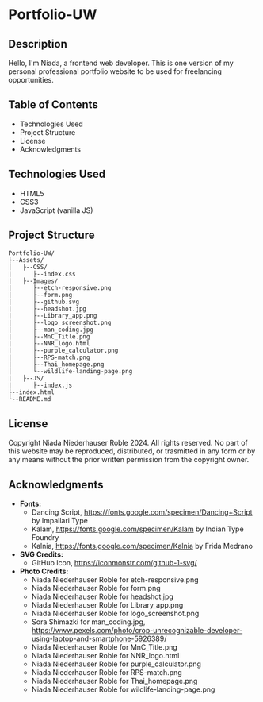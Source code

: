 # Portfolio-UW

## Description
Hello, I'm Niada, a frontend web developer. This is one version of my personal professional portfolio website to be used for freelancing opportunities.

## Table of Contents
- Technologies Used
- Project Structure
- License
- Acknowledgments

## Technologies Used
- HTML5
- CSS3
- JavaScript (vanilla JS)

## Project Structure
```
Portfolio-UW/
├--Assets/
|   ├--CSS/
|      ├--index.css
|   ├--Images/
|      ├--etch-responsive.png
|      ├--form.png
|      ├--github.svg
|      ├--headshot.jpg
|      ├--Library_app.png
|      ├--logo_screenshot.png
|      ├--man_coding.jpg
|      ├--MnC_Title.png
|      ├--NNR_logo.html
|      ├--purple_calculator.png
|      ├--RPS-match.png
|      ├--Thai_homepage.png
|      └--wildlife-landing-page.png
|   ├--JS/
|      ├--index.js
├--index.html
└--README.md
```

## License
Copyright Niada Niederhauser Roble 2024. All rights reserved. No part of this website may be reproduced, distributed, or trasmitted in any form or by any means without the prior written permission from the copyright owner.

## Acknowledgments
- **Fonts:** 
   - Dancing Script, https://fonts.google.com/specimen/Dancing+Script by Impallari Type
   - Kalam, https://fonts.google.com/specimen/Kalam by Indian Type Foundry
   - Kalnia, https://fonts.google.com/specimen/Kalnia by Frida Medrano
- **SVG Credits:**
   - GitHub Icon, https://iconmonstr.com/github-1-svg/
- **Photo Credits:**
   - Niada Niederhauser Roble for etch-responsive.png
   - Niada Niederhauser Roble for form.png
   - Niada Niederhauser Roble for headshot.jpg
   - Niada Niederhauser Roble for Library_app.png
   - Niada Niederhauser Roble for logo_screenshot.png
   - Sora Shimazki for man_coding.jpg, https://www.pexels.com/photo/crop-unrecognizable-developer-using-laptop-and-smartphone-5926389/
   - Niada Niederhauser Roble for MnC_Title.png
   - Niada Niederhauser Roble for NNR_logo.html
   - Niada Niederhauser Roble for purple_calculator.png
   - Niada Niederhauser Roble for RPS-match.png
   - Niada Niederhauser Roble for Thai_homepage.png
   - Niada Niederhauser Roble for wildlife-landing-page.png